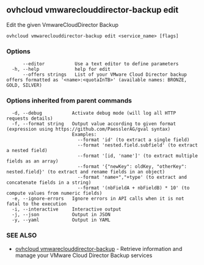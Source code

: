 ## ovhcloud vmwareclouddirector-backup edit

Edit the given VmwareCloudDirector Backup

```
ovhcloud vmwareclouddirector-backup edit <service_name> [flags]
```

### Options

```
      --editor           Use a text editor to define parameters
  -h, --help             help for edit
      --offers strings   List of your VMware Cloud Director backup offers formatted as '<name>:<quotaInTB>' (available names: BRONZE, GOLD, SILVER)
```

### Options inherited from parent commands

```
  -d, --debug           Activate debug mode (will log all HTTP requests details)
  -f, --format string   Output value according to given format (expression using https://github.com/PaesslerAG/gval syntax)
                        Examples:
                          --format 'id' (to extract a single field)
                          --format 'nested.field.subfield' (to extract a nested field)
                          --format '[id, 'name']' (to extract multiple fields as an array)
                          --format '{"newKey": oldKey, "otherKey": nested.field}' (to extract and rename fields in an object)
                          --format 'name+","+type' (to extract and concatenate fields in a string)
                          --format '(nbFieldA + nbFieldB) * 10' (to compute values from numeric fields)
  -e, --ignore-errors   Ignore errors in API calls when it is not fatal to the execution
  -i, --interactive     Interactive output
  -j, --json            Output in JSON
  -y, --yaml            Output in YAML
```

### SEE ALSO

* [ovhcloud vmwareclouddirector-backup](ovhcloud_vmwareclouddirector-backup.md)	 - Retrieve information and manage your VMware Cloud Director Backup services

